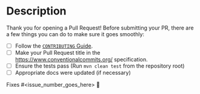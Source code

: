 # Description

Thank you for opening a Pull Request!
Before submitting your PR, there are a few things you can do to make sure it goes smoothly:

- [ ] Follow the [`CONTRIBUTING` Guide](https://github.com/MetaGLM/zhipuai-sdk-java-v4/blob/main/CONTRIBUTING.md).
- [ ] Make your Pull Request title in the <https://www.conventionalcommits.org/> specification.
- [ ] Ensure the tests pass (Run `mvn clean test` from the repository root)
- [ ] Appropriate docs were updated (if necessary)

Fixes #<issue_number_goes_here> 🦕
